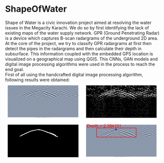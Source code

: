 # ShapeOfWater
Shape of Water is a civic innovation project aimed at resolving the water issues in the Megacity Karachi. We do so by first identifying the lack of existing maps of the water supply network. GPR (Ground Penetrating Radar) is a device which captures B-scan radargrams of the underground 2D area. At the core of the project, we try to classify GPR radargrams at first then detect the pipes in the radargrams and then calculate their depth in subsurface. This information coupled with the embedded GPS location is visualized on a geographical map using QGIS. This CNNs, GAN models and digital image processing algorithms were used in the process to reach the end goal. 
<br />
First of all using the handcrafted digital image processing algorithm, following results were obtained:
![alt text](https://github.com/MursalinLarik/ShapeOfWater/blob/master/object_detection_image_processing.png)
